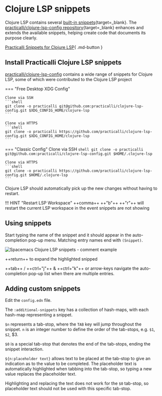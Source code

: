 # Clojure LSP snippets

Clojure LSP contains several [built-in snippets](https://clojure-lsp.io/features/#snippets){target=_blank}. The [practicalli/clojure-lsp-config repository](https://github.com/practicalli/clojure-lsp-config){target=_blank} enhances and extends the available snippets, helping create code that documents its purpose clearly.

[Practicalli Snippets for Clojure LSP](https://practical.li/spacemacs/snippets/clojure-lsp/practicalli-snippets.html){ .md-button }


## Install Practicalli Clojure LSP snippets

[practicalli/clojure-lsp-config](https://github.com/practicalli/clojure-lsp-config) contains a wide range of snippets for Clojure LSP, some of which were contributed to the Clojure LSP project

=== "Free Desktop XDG Config"

    Clone via SSH
    ```shell
    git clone -o practicalli git@github.com:practicalli/clojure-lsp-config.git $XDG_CONFIG_HOME/clojure-lsp
    ```

    Clone via HTTPS
    ```shell
    git clone -o practicalli https://github.com/practicalli/clojure-lsp-config.git $XDG_CONFIG_HOME/clojure-lsp
    ```

=== "Classic Config"
    Clone via SSH
    ```shell
    git clone -o practicalli git@github.com:practicalli/clojure-lsp-config.git $HOME/.clojure-lsp
    ```

    Clone via HTTPS
    ```shell
    git clone -o practicalli https://github.com/practicalli/clojure-lsp-config.git $HOME/.clojure-lsp
    ```


Clojure LSP should automatically pick up the new changes without having to restart.

!!! HINT "Restart LSP Workspace"
    ++comma++ ++"b"++ ++"r"++ will restart the current LSP workspace in the event snippets are not showing


## Using snippets

Start typing the name of the snippet and it should appear in the auto-completion pop-up menu.  Matching entry names end with `(Snippet)`.

![Spacemacs Clojure LSP snippets - comment example](https://raw.githubusercontent.com/practicalli/graphic-design/live/spacemacs/screenshots/spacemacs-clojure-lsp-snippets-autocomplete-example-comment.png)

++return++ to expand the highlighted snipped

++tab++ / ++ctrl+"j"++ & ++ctrl+"k"++ or arrow-keys navigate the auto-completion pop-up list when there are multiple entries.



## Adding custom snippets

Edit the `config.edn` file.

The `:additional-snippets` key has a collection of hash-maps, with each hash-map representing a snippet.

`$n` represents a tab-stop, where the `TAB` key will jump throughout the snippet. `n` is an integer number to define the order of the tab-stops, e.g. `$1`, `$2`, $3.

`$0` is a special tab-stop that denotes the end of the tab-stops, ending the snippet interaction.

`${n:placeholder text}` allows text to be placed at the tab-stop to give an indication as to the value to be completed.  The placeholder text is automatically highlighted when tabbing into the tab-stop, so typing a new value replaces the placeholder text.

Highlighting and replacing the text does not work for the `$0` tab-stop, so placeholder text should not be used with this specific tab-stop.
